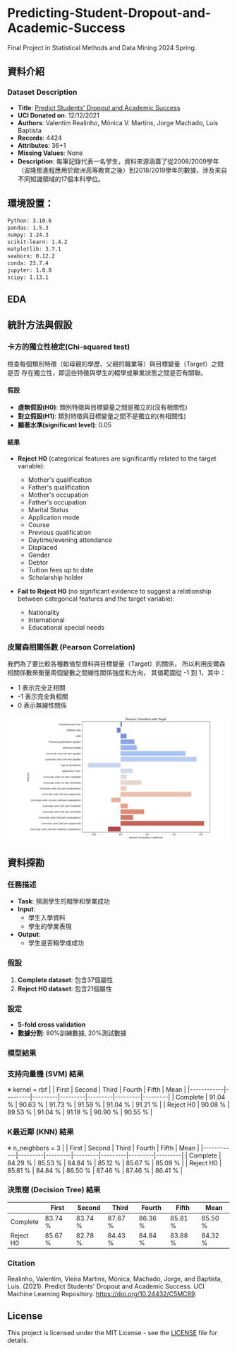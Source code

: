 # Predicting-Student-Dropout-and-Academic-Success
Final Project  in Statistical Methods and Data Mining 2024 Spring.

## 資料介紹
### Dataset Description
- **Title**: [Predict Students' Dropout and Academic Success](https://archive.ics.uci.edu/dataset/697/predict+students+dropout+and+academic+success)
- **UCI Donated on**: 12/12/2021
- **Authors**: Valentim Realinho, Mónica V. Martins, Jorge Machado, Luís Baptista
- **Records**: 4424
- **Attributes**: 36+1
- **Missing Values**: None
- **Description**: 每筆記錄代表一名學生，資料來源涵蓋了從2008/2009學年（波隆那進程應用於歐洲高等教育之後）到2018/2019學年的數據，涉及來自不同知識領域的17個本科學位。

## 環境設置：
```
Python: 3.10.6
pandas: 1.5.3
numpy: 1.24.3
scikit-learn: 1.4.2
matplotlib: 3.7.1
seaborn: 0.12.2
conda: 23.7.4
jupyter: 1.0.0
scipy: 1.13.1
```
## EDA

## 統計方法與假設

### 卡方的獨立性檢定(Chi-squared test)
檢查每個類別特徵（如母親的學歷、父親的職業等）與目標變量（Target）之間是否
存在獨立性，即這些特徵與學生的輟學或畢業狀態之間是否有關聯。
#### 假設
- **虛無假設(H0)**: 類別特徵與目標變量之間是獨立的(沒有相關性)
- **對立假設(H1)**: 類別特徵與目標變量之間不是獨立的(有相關性)
- **顯著水準(significant level)**: 0.05
#### 結果
- **Reject H0** (categorical features are significantly related to the target variable):
  - Mother's qualification
  - Father's qualification
  - Mother's occupation
  - Father's occupation
  - Marital Status
  - Application mode
  - Course
  - Previous qualification
  - Daytime/evening attendance
  - Displaced
  - Gender
  - Debtor
  - Tuition fees up to date
  - Scholarship holder

- **Fail to Reject H0** (no significant evidence to suggest a relationship between categorical features and the target variable):
  - Nationality
  - International
  - Educational special needs

### 皮爾森相關係數 (Pearson Correlation)
我們為了要比較各種數值型資料與目標變量（Target）的關係，
所以利用皮爾森相關係數來衡量兩個變數之間線性關係強度和方向，
其值範圍從 -1 到 1，其中：
- 1 表示完全正相關
- -1 表示完全負相關
- 0 表示無線性關係

![Pearson](https://raw.githubusercontent.com/mizu5555/Predicting-Student-Dropout-and-Academic-Success/d99722f785615ffe1c90e70be475841808f82720/Pearson.png)

## 資料探勘

###  任務描述
- **Task**: 預測學生的輟學和學業成功
- **Input**:
  - 學生入學資料
  - 學生的學業表現
- **Output**: 
  - 學生是否輟學或成功

### 假設
1. **Complete dataset**: 包含37個屬性
2. **Reject H0 dataset**: 包含21個屬性

### 設定
- **5-fold cross validation**
- **數據分割**: 80%訓練數據, 20%測試數據

### 模型結果

### 支持向量機 (SVM) 結果
※ kernel = rbf
|            | First   | Second  | Third   | Fourth  | Fifth   | Mean    |
|------------|---------|---------|---------|---------|---------|---------|
| Complete   | 91.04 % | 90.63 % | 91.73 % | 91.59 % | 91.04 % | 91.21 % |
| Reject H0  | 90.08 % | 89.53 % | 91.04 % | 91.18 % | 90.90 % | 90.55 % |

### K最近鄰 (KNN) 結果
※ n_neighbors = 3
|            | First   | Second  | Third   | Fourth  | Fifth   | Mean    |
|------------|---------|---------|---------|---------|---------|---------|
| Complete   | 84.29 % | 85.53 % | 84.84 % | 85.12 % | 85.67 % | 85.09 % |
| Reject H0  | 85.81 % | 84.84 % | 86.50 % | 87.46 % | 87.46 % | 86.41 % |

### 決策樹 (Decision Tree) 結果
|            | First   | Second  | Third   | Fourth  | Fifth   | Mean    |
|------------|---------|---------|---------|---------|---------|---------|
| Complete   | 83.74 % | 83.74 % | 87.87 % | 86.36 % | 85.81 % | 85.50 % |
| Reject H0  | 85.67 % | 82.78 % | 84.43 % | 84.84 % | 83.88 % | 84.32 % |

### Citation
Realinho, Valentim, Vieira Martins, Mónica, Machado, Jorge, and Baptista, Luís. (2021). Predict Students' Dropout and Academic Success. UCI Machine Learning Repository. https://doi.org/10.24432/C5MC89.

## License
This project is licensed under the MIT License - see the [LICENSE](LICENSE) file for details.
